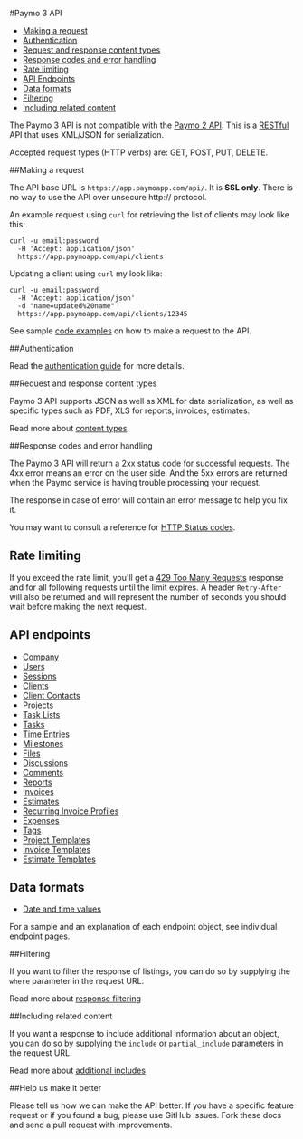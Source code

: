 #Paymo 3 API

* [Making a request](#make-request)
* [Authentication](#authentication)
* [Request and response content types](#content-types)
* [Response codes and error handling](#response-codes)
* [Rate limiting](#rate-limit)
* [API Endpoints](#api-endpoints)
* [Data formats](#data-formats)
* [Filtering](#filtering)
* [Including related content](#includes)


The Paymo 3 API is not compatible with the [Paymo 2 API](http://api.paymo.biz/). This is a [RESTful](http://en.wikipedia.org/wiki/Representational_State_Transfer) API that uses XML/JSON for serialization.

Accepted request types (HTTP verbs) are: GET, POST, PUT, DELETE.

<a name="make-request"></a>
##Making a request

The API base URL is `https://app.paymoapp.com/api/`. It is **SSL only**. There is no way to use the API over unsecure http:// protocol.

An example request using `curl` for retrieving the list of clients may look like this:

```shell
curl -u email:password 
  -H 'Accept: application/json' 
  https://app.paymoapp.com/api/clients
```

Updating a client using `curl` my look like:

```shell
curl -u email:password
  -H 'Accept: application/json'
  -d "name=updated%20name"
  https://app.paymoapp.com/api/clients/12345
```

See sample [code examples](sections/sample_code.md) on how to make a request to the API.

<a name="authentication"></a>
##Authentication

Read the [authentication guide](https://github.com/paymoapp/api/blob/master/sections/authentication.md) for more details.

<a name="content-types"></a>
##Request and response content types

Paymo 3 API supports JSON as well as XML for data serialization, as well as specific types such as PDF, XLS for reports, invoices, estimates.

Read more about [content types](sections/content_types.md).

<a name="response-codes"></a>
##Response codes and error handling

The Paymo 3 API will return a 2xx status code for successful requests. The 4xx error means an error on the user side. And the 5xx errors are returned when the Paymo service is having trouble processing your request.

The response in case of error will contain an error message to help you fix it.

You may want to consult a reference for [HTTP Status codes](http://en.wikipedia.org/wiki/List_of_HTTP_status_codes).

<a name="rate-limit"></a>
## Rate limiting

If you exceed the rate limit, you'll get a [429 Too Many Requests](http://tools.ietf.org/html/draft-nottingham-http-new-status-02#section-4) response and for all following requests until the limit expires. A header `Retry-After` will also be returned and will represent the number of seconds you should wait before making the next request.

<a name="api-endpoints"></a>
## API endpoints

* [Company](sections/company.md)
* [Users](sections/users.md)
* [Sessions](sections/sessions.md)
* [Clients](sections/clients.md)
* [Client Contacts](sections/client_contacts.md)
* [Projects](sections/projects.md)
* [Task Lists](sections/tasklists.md)
* [Tasks](sections/tasks.md)
* [Time Entries](sections/entries.md)
* [Milestones](sections/milestones.md)
* [Files](sections/files.md)
* [Discussions](sections/discussions.md)
* [Comments](sections/comments.md)
* [Reports](sections/reports.md)
* [Invoices](sections/invoices.md)
* [Estimates](sections/estimates.md)
* [Recurring Invoice Profiles](sections/recurring_profiles.md)
* [Expenses](sections/expenses.md)
* [Tags](sections/tags.md)
* [Project Templates](sections/project_templates.md)
* [Invoice Templates](sections/invoice_templates.md)
* [Estimate Templates](sections/estimate_templates.md)

<a name="data-formats"></a>
## Data formats

* [Date and time values](sections/datetime.md)

For a sample and an explanation of each endpoint object, see individual endpoint pages.

<a name="filtering"></a>
##Filtering

If you want to filter the response of listings, you can do so by supplying the `where` parameter in the request URL. 

Read more about [response filtering](sections/filtering.md)

<a name="includes"></a>
##Including related content

If you want a response to include additional information about an object, you can do so by supplying the `include` or `partial_include` parameters in the request URL. 

Read more about [additional includes](sections/includes.md)

##Help us make it better

Please tell us how we can make the API better. If you have a specific feature request or if you found a bug, please use GitHub issues. Fork these docs and send a pull request with improvements.